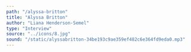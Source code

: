 ```yaml
---
path: "/alyssa-britton"
title: "Alyssa Britton"
author: "Liana Henderson-Semel"
type: "Interview"
source: "../icons/8.jpg"
sound: "/static/alyssabritton-34be193c9ae359ef482c6e364fd9eda0.mp3"
---
```

